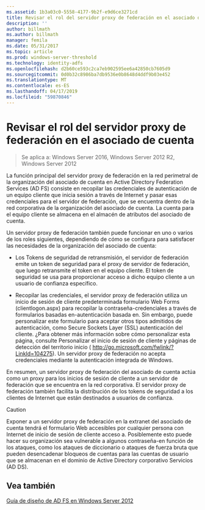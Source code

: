 ```yaml
---
ms.assetid: 1b3a03c0-5558-4177-9b2f-e9d6ce3271cd
title: Revisar el rol del servidor proxy de federación en el asociado de cuenta
description: ''
author: billmath
ms.author: billmath
manager: femila
ms.date: 05/31/2017
ms.topic: article
ms.prod: windows-server-threshold
ms.technology: identity-adfs
ms.openlocfilehash: d2b60ce593c2ca7eb902595ee6a42850cb7605d9
ms.sourcegitcommit: 0d0b32c8986ba7db9536e0b8648d4ddf9b03e452
ms.translationtype: MT
ms.contentlocale: es-ES
ms.lasthandoff: 04/17/2019
ms.locfileid: "59870846"
---
```

# <a name="review-the-role-of-the-federation-server-proxy-in-the-account-partner"></a>Revisar el rol del servidor proxy de federación en el asociado de cuenta

>Se aplica a: Windows Server 2016, Windows Server 2012 R2, Windows Server 2012

La función principal del servidor proxy de federación en la red perimetral de la organización del asociado de cuenta en Active Directory Federation Services \(AD FS\) consiste en recopilar las credenciales de autenticación de un equipo cliente que inicia sesión a través de Internet y pasar esas credenciales para el servidor de federación, que se encuentra dentro de la red corporativa de la organización del asociado de cuenta. La cuenta para el equipo cliente se almacena en el almacén de atributos del asociado de cuenta.  
  
Un servidor proxy de federación también puede funcionar en uno o varios de los roles siguientes, dependiendo de cómo se configura para satisfacer las necesidades de la organización del asociado de cuenta:  
  
-   Los Tokens de seguridad de retransmisión, el servidor de federación emite un token de seguridad para el proxy de servidor de federación, que luego retransmite el token en el equipo cliente. El token de seguridad se usa para proporcionar acceso a dicho equipo cliente a un usuario de confianza específico.  
  
-   Recopilar las credenciales, el servidor proxy de federación utiliza un inicio de sesión de cliente predeterminada formulario Web Forms \(clientlogon.aspx\) para recopilar la contraseña\-credenciales a través de formularios basadas en\-autenticación basada en. Sin embargo, puede personalizar este formulario para aceptar otros tipos admitidos de autenticación, como Secure Sockets Layer \(SSL\) autenticación del cliente. ¿Para obtener más información sobre cómo personalizar esta página, consulte Personalizar el inicio de sesión de cliente y páginas de detección del territorio inicio \( [http:\/\/go.microsoft.com\/fwlink\/? LinkId\=104275](https://go.microsoft.com/fwlink/?LinkId=104275)\). Un servidor proxy de federación no acepta credenciales mediante la autenticación integrada de Windows.  
  
En resumen, un servidor proxy de federación del asociado de cuenta actúa como un proxy para los inicios de sesión de cliente a un servidor de federación que se encuentra en la red corporativa. El servidor proxy de federación también facilita la distribución de los tokens de seguridad a los clientes de Internet que están destinados a usuarios de confianza.  
  
> [!CAUTION]  
> Exponer a un servidor proxy de federación en la extranet del asociado de cuenta tendrá el formulario Web accesibles por cualquier persona con Internet de inicio de sesión de cliente acceso a. Posiblemente esto puede hacer su organización sea vulnerable a algunos contraseña\-en función de los ataques, como los ataques de diccionario o ataques de fuerza bruta que pueden desencadenar bloqueos de cuentas para las cuentas de usuario que se almacenan en el dominio de Active Directory corporativo Servicios \(AD DS\).  
  

## <a name="see-also"></a>Vea también
[Guía de diseño de AD FS en Windows Server 2012](AD-FS-Design-Guide-in-Windows-Server-2012.md)
